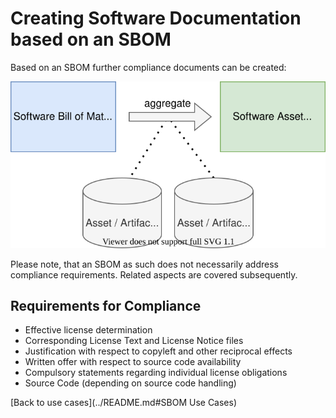 # Creating Software Documentation based on an SBOM

Based on an SBOM further compliance documents can be created: 

![Software Annex created from SBOM](figures/02-sbom-to-annex.svg)

Please note, that an SBOM as such does not necessarily address compliance requirements. Related aspects are covered 
subsequently.

## Requirements for Compliance

* Effective license determination
* Corresponding License Text and License Notice files
* Justification with respect to copyleft and other reciprocal effects  
* Written offer with respect to source code availability
* Compulsory statements regarding individual license obligations
* Source Code (depending on source code handling)


[Back to use cases](../README.md#SBOM Use Cases)